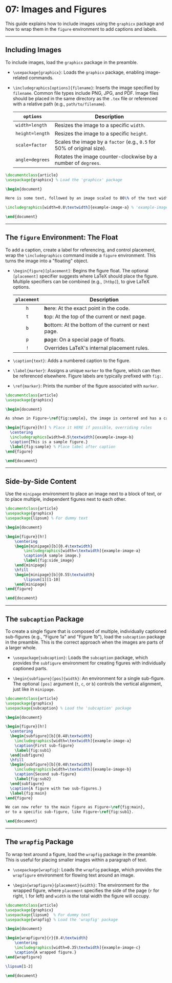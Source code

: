 # 07: Images and Figures

This guide explains how to include images using the `graphicx` package and how to wrap them in the `figure` environment to add captions and labels.

---

## Including Images

To include images, load the `graphicx` package in the preamble.

- `\usepackage{graphicx}`: Loads the `graphicx` package, enabling image-related commands.

- `\includegraphics[options]{filename}`: Inserts the image specified by `filename`. Common file types include PNG, JPG, and PDF. Image files should be placed in the same directory as the `.tex` file or referenced with a relative path (e.g., `path/to/filename`).

  | `options`       | Description                                                            |
  | --------------- | ---------------------------------------------------------------------- |
  | `width=length`  | Resizes the image to a specific `width`.                               |
  | `height=length` | Resizes the image to a specific `height`.                              |
  | `scale=factor`  | Scales the image by a `factor` (e.g., `0.5` for 50% of original size). |
  | `angle=degrees` | Rotates the image counter-clockwise by a number of `degrees`.          |

```latex
\documentclass{article}
\usepackage{graphicx} % Load the 'graphicx' package

\begin{document}

Here is some text, followed by an image scaled to 80\% of the text width.

\includegraphics[width=0.8\textwidth]{example-image-a} % 'example-image-a' is a placeholder

\end{document}
```

---

## The `figure` Environment: The Float

To add a caption, create a label for referencing, and control placement, wrap the `\includegraphics` command inside a `figure` environment. This turns the image into a "floating" object.

- `\begin{figure}[placement]`: Begins the figure float. The optional `[placement]` specifier suggests where LaTeX should place the figure. Multiple specifiers can be combined (e.g., `[htbp]`), to give LaTeX options.
  
  | `placement` | Description                                            |
  | :---------: | ------------------------------------------------------ |
  |     `h`     | **h**ere: At the exact point in the code.              |
  |     `t`     | **t**op: At the top of the current or next page.       |
  |     `b`     | **b**ottom: At the bottom of the current or next page. |
  |     `p`     | **p**age: On a special page of floats.                 |
  |     `!`     | Overrides LaTeX's internal placement rules.            |

- `\caption{text}`: Adds a numbered caption to the figure.

- `\label{marker}`: Assigns a unique `marker` to the figure, which can then be referenced elsewhere. Figure labels are typically prefixed with `fig:`.

- `\ref{marker}`: Prints the number of the figure associated with `marker`.

```latex
\documentclass{article}
\usepackage{graphicx}

\begin{document}

As shown in Figure~\ref{fig:sample}, the image is centered and has a caption.

\begin{figure}[h!] % Place it HERE if possible, overriding rules
  \centering
  \includegraphics[width=0.5\textwidth]{example-image-b}
  \caption{This is a sample figure.}
  \label{fig:sample} % Place label after caption
\end{figure}

\end{document}
```

---

## Side-by-Side Content

Use the `minipage` environment to place an image next to a block of text, or to place multiple, independent figures next to each other.

```latex
\documentclass{article}
\usepackage{graphicx}
\usepackage{lipsum} % For dummy text

\begin{document}

\begin{figure}[h!]
    \centering
    \begin{minipage}[b]{0.4\textwidth}
        \includegraphics[width=\textwidth]{example-image-a}
        \caption{A sample image.}
        \label{fig:side_image}
    \end{minipage}
    \hfill
    \begin{minipage}[b]{0.55\textwidth}
        \lipsum[1][1-10]
    \end{minipage}
\end{figure}

\end{document}
```

---

## The `subcaption` Package

To create a single figure that is composed of multiple, individually captioned sub-figures (e.g., "Figure 1a" and "Figure 1b"), load the `subcaption` package in the preamble. This is the correct approach when the images are parts of a larger whole.

- `\usepackage{subcaption}`: Loads the `subcaption` package, which provides the `subfigure` environment for creating figures with individually captioned parts.

- `\begin{subfigure}[pos]{width}`: An environment for a single sub-figure. The optional `[pos]` argument (`t`, `c`, or `b`) controls the vertical alignment, just like in `minipage`.

```latex
\documentclass{article}
\usepackage{graphicx}
\usepackage{subcaption} % Load the 'subcaption' package

\begin{document}

\begin{figure}[h!]
  \centering
  \begin{subfigure}[b]{0.48\textwidth}
    \includegraphics[width=\textwidth]{example-image-a}
    \caption{First sub-figure}
    \label{fig:sub1}
  \end{subfigure}
  \hfill
  \begin{subfigure}[b]{0.48\textwidth}
    \includegraphics[width=\textwidth]{example-image-b}
    \caption{Second sub-figure}
    \label{fig:sub2}
  \end{subfigure}
  \caption{A figure with two sub-figures.}
  \label{fig:main}
\end{figure}

We can now refer to the main figure as Figure~\ref{fig:main},
or to a specific sub-figure, like Figure~\ref{fig:sub1}.

\end{document}
```

---

## The `wrapfig` Package

To wrap text around a figure, load the `wrapfig` package in the preamble. This is useful for placing smaller images within a paragraph of text.

- `\usepackage{wrapfig}`: Loads the `wrapfig` package, which provides the `wrapfigure` environment for flowing text around an image.

- `\begin{wrapfigure}{placement}{width}`: The environment for the wrapped figure, where `placement` specifies the side of the page (`r` for right, `l` for left) and `width` is the total width the figure will occupy.

```latex
\documentclass{article}
\usepackage{graphicx}
\usepackage{lipsum}  % For dummy text
\usepackage{wrapfig} % Load the 'wrapfig' package

\begin{document}

\begin{wrapfigure}{r}{0.4\textwidth}
    \centering
    \includegraphics[width=0.35\textwidth]{example-image-c}
    \caption{A wrapped figure.}
\end{wrapfigure}

\lipsum[1-2]

\end{document}
```
